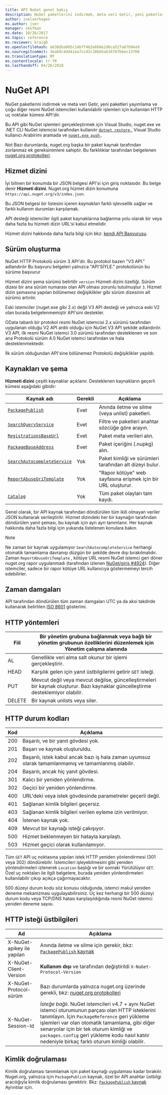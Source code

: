 ```yaml
---
title: API NuGet genel bakış
description: NuGet paketlerini indirmek, meta veri Getir, yeni paketler, vb. yayımlamak için kullanılan HTTP uç noktalar kümesi API'dir.
author: joelverhagen
ms.author: jver
manager: skofman
ms.date: 10/26/2017
ms.topic: reference
ms.reviewer: kraigb
ms.openlocfilehash: a638dba005c14bff4b2e668e2d6ca527a67b94a9
ms.sourcegitcommit: 3eab9c4dd41ea7ccd2c28bb5ab16f6fbbec13708
ms.translationtype: MT
ms.contentlocale: tr-TR
ms.lasthandoff: 04/26/2018
---
```

# <a name="nuget-api"></a>NuGet API

NuGet paketlerini indirmek ve meta veri Getir, yeni paketleri yayımlama ve çoğu diğer resmi NuGet istemcileri kullanılabilir işlemleri için kullanılan HTTP uç noktalar kümesi API'dir.

Bu API gibi NuGet işlemleri gerçekleştirmek için Visual Studio, nuget.exe ve .NET CLI NuGet istemcisi tarafından kullanılır [ `dotnet restore` ](/dotnet/articles/core/preview3/tools/dotnet-restore), Visual Studio kullanıcı Arabirimi aramada ve [ `nuget.exe push` ](../tools/cli-ref-push.md).

Not Bazı durumlarda, nuget.org başka bir paket kaynak tarafından zorlanmaz ek gereksinimlere sahiptir. Bu farklılıklar tarafından belgelenen [nuget.org protokolleri](nuget-protocols.md).

## <a name="service-index"></a>Hizmet dizini

İyi bilinen bir konumda bir JSON belgesi API'si için giriş noktasıdır. Bu belge denir **Hizmeti dizini**. Nuget.org hizmet dizin konumuna `https://api.nuget.org/v3/index.json`.

Bu JSON belgesi bir listesini içeren *kaynakları* farklı işlevsellik sağlar ve farklı kullanım durumları karşılamak.

API desteği istemciler ilgili paket kaynaklarına bağlanma yolu olarak bir veya daha fazla bu hizmeti dizin URL'si kabul etmelidir.

Hizmet dizini hakkında daha fazla bilgi için bkz: [kendi API Başvurusu](service-index.md).

## <a name="versioning"></a>Sürüm oluşturma

NuGet HTTP Protokolü sürüm 3 API'dir. Bu protokol bazen "V3 API." adlandırılır Bu başvuru belgeleri yalnızca "API'SİYLE." protokolünün bu sürüme başvurur

Hizmet dizini şema sürümü belirtilir `version` Hizmeti dizini özelliği. Sürüm dizesi bir ana sürüm numarası olan API olması zorunlu tutulmuştur `3`. Hizmet dizin şemasına yapılan bölünemez değişiklikler gibi sürüm dizesinin alt sürümü artırılır.

Eski istemciler (nuget.exe gibi 2.x) değil V3 API desteği ve yalnızca eski V2 olan burada belgelenmemiştir API'sini destekler.

OData tabanlı bir protokol resmi NuGet istemcisi 2.x sürümü tarafından uygulanan olduğu V2 API ardılı olduğu için NuGet V3 API şekilde adlandırılır. V3 API, ilk resmi NuGet istemci 3.0 sürümü tarafından desteklenen ve son ana Protokolü sürüm 4.0 NuGet istemci tarafından ve hala desteklenmektedir. 

İlk sürüm olduğundan API'sine bölünemez Protokolü değişiklikler yapıldı.

## <a name="resources-and-schema"></a>Kaynakları ve şema

**Hizmeti dizini** çeşitli kaynaklar açıklanır. Desteklenen kaynakların geçerli kümesi aşağıdaki gibidir:

Kaynak adı                                                          | Gerekli | Açıklama
---------------------------------------------------------------------- | -------- | -----------
[`PackagePublish`](package-publish-resource.md)                        | Evet      | Anında iletme ve silme (veya unlist) paketleri.
[`SearchQueryService`](search-query-service-resource.md)               | Evet      | Filtre ve paketleri anahtar sözcüğe göre arayın.
[`RegistrationsBaseUrl`](registration-base-url-resource.md)            | Evet      | Paket meta verileri alın.
[`PackageBaseAddress`](package-base-address-resource.md)               | Evet      | Paket içeriğini (.nupkg) alın.
[`SearchAutocompleteService`](search-autocomplete-service-resource.md) | Yok       | Paket kimliği ve sürümleri tarafından alt dizeyi bulur.
[`ReportAbuseUriTemplate`](report-abuse-resource.md)                   | Yok       | "Rapor kötüye" web sayfasına erişmek için bir URL oluşturur.
[`Catalog`](catalog-resource.md)                                       | Yok       | Tüm paket olayları tam kaydı.

Genel olarak, bir API kaynak tarafından döndürülen tüm ikili olmayan veriler JSON kullanarak serileştirilir. Hizmet dizindeki her bir kaynağın tarafından döndürülen yanıt şeması, bu kaynak için ayrı ayrı tanımlanır. Her kaynak hakkında daha fazla bilgi için yukarıda listelenen konulara bakın.

> [!Note]
> Ne zaman bir kaynak uygulamıyor `SearchAutocompleteService` herhangi otomatik tamamlama davranışı düzgün bir şekilde devre dışı bırakılmalıdır. Zaman `ReportAbuseUriTemplate` , kötüye URL resmi NuGet istemci geri döner nuget.org rapor uygulanmadı (tarafından izlenen [NuGet/giriş #4924](https://github.com/NuGet/Home/issues/4924)). Diğer istemciler, sadece bir rapor kötüye URL kullanıcıya göstermemeyi tercih edebilirler.

## <a name="timestamps"></a>Zaman damgaları

API tarafından döndürülen tüm zaman damgaları UTC ya da aksi takdirde kullanarak belirtilen [ISO 8601](https://www.iso.org/iso-8601-date-and-time-format.html) gösterimi. 

## <a name="http-methods"></a>HTTP yöntemleri

Fiil   | Bir yönetim grubuna bağlanmak veya bağlı bir yönetim grubunun özelliklerini düzenlemek için Yönetim çalışma alanında
------ | -----------
AL    | Genellikle veri alma salt okunur bir işlemi gerçekleştirir.
HEAD   | Karşılık gelen için yanıt üstbilgilerini getirir `GET` isteği.
PUT    | Mevcut değil veya mevcut değilse, güncelleştirmeleri bir kaynak oluşturur. Bazı kaynaklar güncelleştirme desteklemiyor olabilir.
DELETE | Bir kaynak unlists veya siler.

## <a name="http-status-codes"></a>HTTP durum kodları

Kod | Açıklama
---- | -----
200  | Başarılı, ve bir yanıt gövdesi yok.
201  | Başarı ve kaynak oluşturuldu.
202  | Başarılı, istek kabul ancak bazı iş hala zaman uyumsuz olarak tamamlanmamış ve tamamlanmış olabilir.
204  | Başarılı, ancak hiç yanıt gövdesi.
301  | Kalıcı bir yeniden yönlendirme.
302  | Geçici bir yeniden yönlendirme.
400  | URL'deki veya istek gövdesinde parametreler geçerli değil.
401  | Sağlanan kimlik bilgileri geçersiz.
403  | Sağlanan kimlik bilgileri verilen eyleme izin verilmiyor.
404  | İstenen kaynak yok.
409  | Mevcut bir kaynağı isteği çakışıyor.
500  | Hizmet beklenmeyen bir hatayla karşılaştı.
503  | Hizmet geçici olarak kullanılamıyor.

Tüm `GET` API uç noktasına yapılan istek HTTP yeniden yönlendirmesi (301 veya 302) döndürebilir. İstemcileri işleyebilmesini gibi yeniden yönlendirmeleri izlenerek `Location` başlığı ve bir sonraki Yürütülüyor `GET`. Özel uç noktaları ile ilgili belgelere, burada yeniden yönlendirmeleri kullanılabilir çıkışı açıkça çağırmayacaktır.

500 düzeyi durum kodu söz konusu olduğunda, istemci makul yeniden deneme mekanizması uygulayabilirsiniz. Üç kez herhangi bir 500 düzeyi durum kodu veya TCP/DNS hatası karşılaşıldığında resmi NuGet istemci yeniden deneme sayısı.

## <a name="http-request-headers"></a>HTTP isteği üstbilgileri

Ad                     | Açıklama
------------------------ | -----------
X-NuGet-apikey ile yapılan           | Anında iletme ve silme için gerekir, bkz: [ `PackagePublish` kaynak](package-publish-resource.md)
X-NuGet-Client-Version   | **Kullanım dışı** ve tarafından değiştirildi `X-NuGet-Protocol-Version`
X-NuGet-Protocol-sürüm | Bazı durumlarda yalnızca nuget.org üzerinde gerekli, bkz: [nuget.org protokolleri](NuGet-Protocols.md)
X-NuGet-Session-Id       | *İsteğe bağlı*. NuGet istemcileri v4.7 + aynı NuGet istemci oturumunun parçası olan HTTP isteklerini tanımlayın. İçin `PackageReference` geri yükleme işlemleri var olan otomatik tamamlama, gibi diğer senaryolar için bir tek oturum kimliği ve `packages.config` geri yükleme kodu nasıl katılır nedeniyle birkaç farklı oturum kimliği olabilir.

## <a name="authentication"></a>Kimlik doğrulaması

Kimlik doğrulaması tanımlamak için paket kaynağı uygulaması kadar bırakılır. Nuget.org, yalnızca için `PackagePublish` kaynak, özel bir API anahtar üstbilgi aracılığıyla kimlik doğrulaması gerektirir. Bkz: [ `PackagePublish` kaynak](package-publish-resource.md) Ayrıntılar için.

